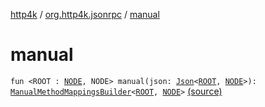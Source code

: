 [http4k](../index.md) / [org.http4k.jsonrpc](index.md) / [manual](./manual.md)

# manual

`fun <ROOT : `[`NODE`](manual.md#NODE)`, NODE> manual(json: `[`Json`](../org.http4k.format/-json/index.md)`<`[`ROOT`](manual.md#ROOT)`, `[`NODE`](manual.md#NODE)`>): `[`ManualMethodMappingsBuilder`](-manual-method-mappings-builder/index.md)`<`[`ROOT`](manual.md#ROOT)`, `[`NODE`](manual.md#NODE)`>` [(source)](https://github.com/http4k/http4k/blob/master/http4k-jsonrpc/src/main/kotlin/org/http4k/jsonrpc/extensions.kt#L17)
